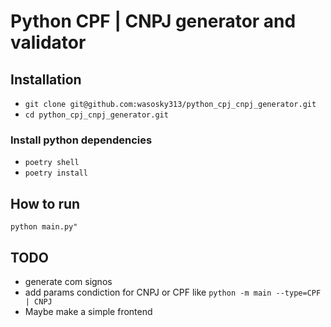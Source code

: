# Python CPF | CNPJ generator and validator

## Installation
- `git clone git@github.com:wasosky313/python_cpj_cnpj_generator.git`
- `cd python_cpj_cnpj_generator.git`
### Install python dependencies
- `poetry shell`
- `poetry install`

## How to run
`python main.py"`

## TODO
- generate com signos
- add params condiction for CNPJ or CPF like `python -m main --type=CPF | CNPJ`
- Maybe make a simple frontend
